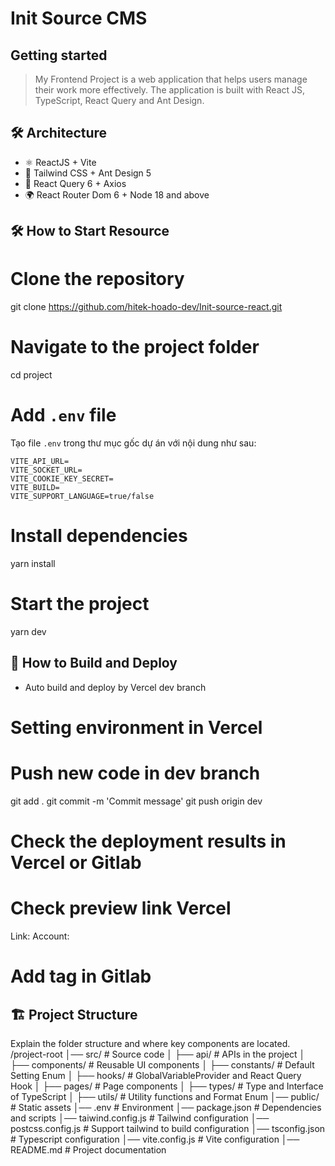 # Init Source CMS

## Getting started

> My Frontend Project is a web application that helps users manage their work more effectively.
> The application is built with React JS, TypeScript, React Query and Ant Design.

## 🛠️ Architecture

- ⚛️ ReactJS + Vite
- 🎨 Tailwind CSS + Ant Design 5
- 🔄 React Query 6 + Axios
- 🌍 React Router Dom 6 + Node 18 and above

## 🛠️ How to Start Resource

# Clone the repository

git clone https://github.com/hitek-hoado-dev/Init-source-react.git

# Navigate to the project folder

cd project

# Add `.env` file

Tạo file `.env` trong thư mục gốc dự án với nội dung như sau:

```
VITE_API_URL=
VITE_SOCKET_URL=
VITE_COOKIE_KEY_SECRET=
VITE_BUILD=
VITE_SUPPORT_LANGUAGE=true/false
```

# Install dependencies

yarn install

# Start the project

yarn dev

## 🚀 How to Build and Deploy

- Auto build and deploy by Vercel dev branch

# Setting environment in Vercel

# Push new code in dev branch

git add .
git commit -m 'Commit message'
git push origin dev

# Check the deployment results in Vercel or Gitlab

# Check preview link Vercel

Link:
Account:

# Add tag in Gitlab

## 🏗️ Project Structure

Explain the folder structure and where key components are located.
/project-root
│── src/ # Source code
│ ├── api/ # APIs in the project
│ ├── components/ # Reusable UI components
│ ├── constants/ # Default Setting Enum
│ ├── hooks/ # GlobalVariableProvider and React Query Hook
│ ├── pages/ # Page components
│ ├── types/ # Type and Interface of TypeScript
│ ├── utils/ # Utility functions and Format Enum
│── public/ # Static assets
│── .env # Environment
│── package.json # Dependencies and scripts
│── taiwind.config.js # Tailwind configuration
│── postcss.config.js # Support tailwind to build configuration
│── tsconfig.json # Typescript configuration
│── vite.config.js # Vite configuration
│── README.md # Project documentation
